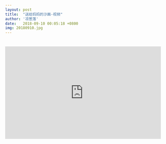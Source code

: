```yaml
---
layout: post
title:  "送给妈妈的沙画-视频"
author: '凉葱落'
date:   2018-09-10 00:05:18 +0800
img: 20180910.jpg
---
```

<h5 style="color:#999; font-size:12px;font-weight:300"></h5>
<br>
<iframe frameborder="0" width="100%" style="min-height:300px; width:100%; border:none;" src="https://v.qq.com/txp/iframe/player.html?vid=f0504mndhyp"allowFullScreen="true"></iframe>